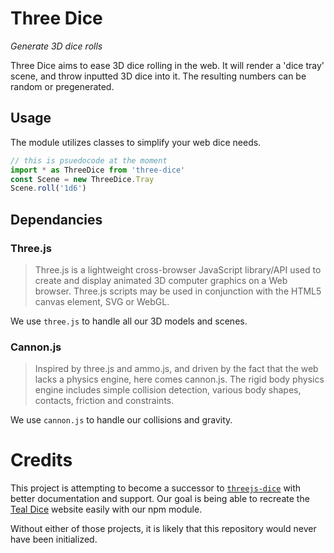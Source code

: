 # Three Dice
*Generate 3D dice rolls*

Three Dice aims to ease 3D dice rolling in the web. It will render a 'dice tray' scene, and throw inputted 3D dice into it. The resulting numbers can be random or pregenerated.

## Usage
The module utilizes classes to simplify your web dice needs.
```js
// this is psuedocode at the moment
import * as ThreeDice from 'three-dice'
const Scene = new ThreeDice.Tray
Scene.roll('1d6')
```

## Dependancies

### Three.js
> Three.js is a lightweight cross-browser JavaScript library/API used to create and display animated 3D computer graphics on a Web browser. Three.js scripts may be used in conjunction with the HTML5 canvas element, SVG or WebGL.

We use `three.js` to handle all our 3D models and scenes.

### Cannon.js
> Inspired by three.js and ammo.js, and driven by the fact that the web lacks a physics engine, here comes cannon.js. The rigid body physics engine includes simple collision detection, various body shapes, contacts, friction and constraints.

We use `cannon.js` to handle our collisions and gravity.

# Credits
This project is attempting to become a successor to [`threejs-dice`](https://www.npmjs.com/package/threejs-dice) with better documentation and support. Our goal is being able to recreate the [Teal Dice](http://a.teall.info/dice/) website easily with our npm module.

Without either of those projects, it is likely that this repository would never have been initialized.
